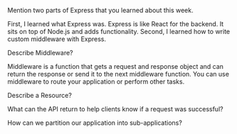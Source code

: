 Mention two parts of Express that you learned about this week.

First, I learned what Express was. Express is like React for the backend. It sits on top of Node.js and adds functionality. Second, I learned how to write custom middleware with Express.

Describe Middleware?

Middleware is a function that gets a request and response object and can return the response or send it to the next middleware function. You can use middleware to route your application or perform other tasks.

Describe a Resource?

What can the API return to help clients know if a request was successful?

How can we partition our application into sub-applications?